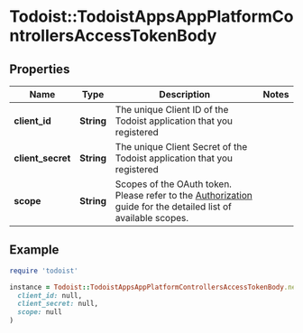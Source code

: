 # Todoist::TodoistAppsAppPlatformControllersAccessTokenBody

## Properties

| Name | Type | Description | Notes |
| ---- | ---- | ----------- | ----- |
| **client_id** | **String** | The unique Client ID of the Todoist application that you registered |  |
| **client_secret** | **String** | The unique Client Secret of the Todoist application that you registered |  |
| **scope** | **String** | Scopes of the OAuth token. Please refer to the [Authorization](#tag/Authorization) guide for the detailed list of available scopes. |  |

## Example

```ruby
require 'todoist'

instance = Todoist::TodoistAppsAppPlatformControllersAccessTokenBody.new(
  client_id: null,
  client_secret: null,
  scope: null
)
```

